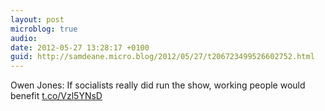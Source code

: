 ```yaml
---
layout: post
microblog: true
audio: 
date: 2012-05-27 13:28:17 +0100
guid: http://samdeane.micro.blog/2012/05/27/t206723499526602752.html
---
```

Owen Jones: If socialists really did run the show, working people would benefit
 [t.co/Vzl5YNsD](http://t.co/Vzl5YNsD)
